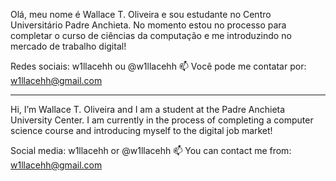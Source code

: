 Olá, meu nome é Wallace T. Oliveira e sou estudante no Centro Universitário Padre Anchieta. No momento estou no processo para completar o curso de ciências da computação e me introduzindo no mercado de trabalho digital!

Redes sociais: w1llacehh ou @w1llacehh
📫 Você pode me contatar por: w1llacehh@gmail.com

------------------------------------------------------

Hi, I’m Wallace T. Oliveira and I am a student at the Padre Anchieta University Center. I am currently in the process of completing a computer science course and introducing myself to the digital job market!

Social media: w1llacehh or @w1llacehh
📫 You can contact me from: w1llacehh@gmail.com
